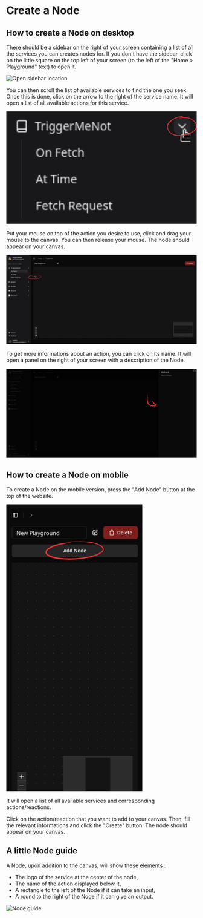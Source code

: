 
# Create a Node

## How to create a Node on desktop

There should be a sidebar on the right of your screen containing a list of all the services you can creates nodes for. If you don't have the sidebar, click on the little square on the top left of your screen (to the left of the "Home > Playground" text) to open it.

![Open sidebar location](../images/Canva_sidebar.png)

You can then scroll the list of available services to find the one you seek. Once this is done, click on the arrow to the right of the service name. It will open a list of all available actions for this service.

![Chose service](../images/Actions.png)

Put your mouse on top of the action you desire to use, click and drag your mouse to the canvas. You can then release your mouse. The node should appear on your canvas.

![Dragging a Node into the canvas](../images/Create_node.png)

To get more informations about an action, you can click on its name. It will open a panel on the right of your screen with a description of the Node.

![Action info](../images/Action_info.png)

## How to create a Node on mobile

To create a Node on the mobile version, press the "Add Node" button at the top of the website.

![Create Node Mobile](../images/Create_node_mobile.png)

It will open a list of all available services and corresponding actions/reactions.

Click on the action/reaction that you want to add to your canvas. Then, fill the relevant informations and click the "Create" button. The node should appear on your canvas.

## A little Node guide

A Node, upon addition to the canvas, will show these elements :

- The logo of the service at the center of the node,
- The name of the action displayed below it,
- A rectangle to the left of the Node if it can take an input,
- A round to the right of the Node if it can give an output.

![Node guide](../images/Node_anatomy.png)